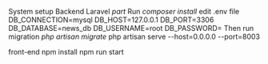System setup
Backend
Laravel *part* 
Run *composer install*
edit .env file 
    DB_CONNECTION=mysql
    DB_HOST=127.0.0.1
    DB_PORT=3306
    DB_DATABASE=news_db
    DB_USERNAME=root
    DB_PASSWORD=
Then run migration
*php artisan migrate*
php artisan serve --host=0.0.0.0 --port=8003


front-end
npm install
npm run start


